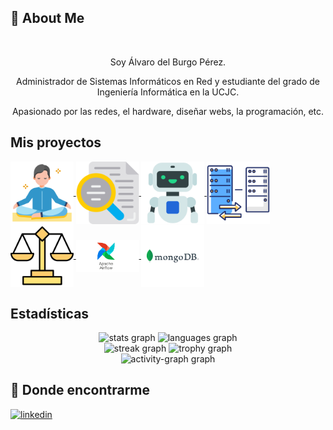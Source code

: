 ## 🚀 About Me

<br clear="both">
<p align="center">Soy Álvaro del Burgo Pérez.
<br clear="both">
<p align="center">Administrador de Sistemas Informáticos en Red y estudiante del grado de Ingeniería Informática en la UCJC. 
 <br clear="both">
<p align="center">Apasionado por las redes, el hardware, diseñar webs, la programación, etc.
<br clear="both">


## Mis proyectos


  <a href='https://github.com/alvarodelburgoperez/SALA-MEDITACION' target='_blank'>
   <img width='20%' src='images/meditacion.png' alt='sala de meditación' align="center" />
  </a>

  <a href='https://github.com/alvarodelburgoperez/Analizador-Lexico-Sintactico' target='_blank'>
   <img width='20%' src='images/analizador.png' alt='Analizador Léxico' align="center" />
  </a>

  <a href='https://github.com/alvarodelburgoperez/Bot-Telegram' target='_blank'>
   <img width='20%' src='images/robot.png' alt='Bot Telegram' align="center" />
  </a>

  <a href='https://github.com/alvarodelburgoperez/Proxy_Inverso' target='_blank'>
   <img width='20%' src='images/proxy.png' alt='Proxy Inverso (Nginx)' align="center" />
  </a>

  <a href='https://github.com/alvarodelburgoperez/Balanceador_Carga' target='_blank'>
   <img width='20%' src='images/balanceador.png' alt='Balanceador de Carga (Nginx)' align="center" />
  </a>

  <a href='https://github.com/alvarodelburgoperez/Airflow' target='_blank'>
   <img width='20%' src='images/airflow.png' alt='Airflow' align="center" />
  </a>

  <a href='https://github.com/alvarodelburgoperez/Mongo' target='_blank'>
   <img width='20%' src='images/mongo.png' alt='Mongo' align="center" />
  </a>

  

  


## Estadísticas

<div align="center">
  <img src="https://github-readme-stats.vercel.app/api?username=alvarodelburgoperez&theme=vue-dark&show_icons=true&hide_border=true&count_private=tru" height="155" alt="stats graph"  />
  <img src="https://github-readme-stats.vercel.app/api/top-langs?username=alvarodelburgoperez&locale=en&hide_title=false&layout=compact&card_width=320&langs_count=6&theme=vue-dark&hide_border=true&order=2" height="155" alt="languages graph"  />
</div>

<div align="center">
  <img src="https://streak-stats.demolab.com?user=alvarodelburgoperez&locale=en&mode=daily&theme=vue-dark&hide_border=true&border_radius=5&date_format=j%20M%5B%20Y%5D&order=3" height="158" alt="streak graph"  />
  <img src="https://github-profile-trophy.vercel.app?username=alvarodelburgoperez&theme=tokyonight&column=4&row=2&margin-w=9&margin-h=4&no-bg=false&no-frame=false&order=4" height="158" alt="trophy graph"  />
</div>

<div align="center">
  <img src="https://github-readme-activity-graph.vercel.app/graph?username=alvarodelburgoperez&radius=16&theme=vue&area=false&order=5&hide_border=true&hide_title=false" height="283" alt="activity-graph graph"  />
</div>


## 🔗 Donde encontrarme
[![linkedin](https://img.shields.io/badge/linkedin-0A66C2?style=for-the-badge&logo=linkedin&logoColor=white)](https://www.linkedin.com/in/%C3%A1lvaro-del-burgo-p%C3%A9rez/)






